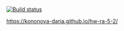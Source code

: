 [![Build status](https://ci.appveyor.com/api/projects/status/fm0o9oaduh0x0jmp?svg=true)](https://ci.appveyor.com/project/kononova-daria/hw-ra-5-2)

https://kononova-daria.github.io/hw-ra-5-2/